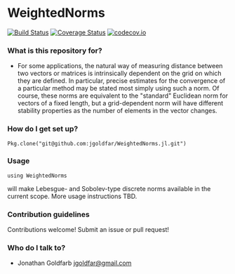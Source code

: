 # WeightedNorms

[![Build Status](https://travis-ci.org/jgoldfar/WeightedNorms.jl.svg?branch=master)](https://travis-ci.org/jgoldfar/WeightedNorms.jl)
[![Coverage Status](https://coveralls.io/repos/jgoldfar/WeightedNorms.jl/badge.svg?branch=master&service=github)](https://coveralls.io/github/jgoldfar/WeightedNorms.jl?branch=master)
[![codecov.io](http://codecov.io/github/jgoldfar/WeightedNorms.jl/coverage.svg?branch=master)](http://codecov.io/github/jgoldfar/WeightedNorms.jl?branch=master)

### What is this repository for? ###

* For some applications, the natural way of measuring distance between two vectors or matrices is intrinsically dependent on the grid on which they are defined. In particular, precise estimates for the convergence of a particular method may be stated most simply using such a norm. Of course, these norms are equivalent to the "standard" Euclidean norm for vectors of a fixed length, but a grid-dependent norm will have different stability properties as the number of elements in the vector changes.

### How do I get set up? ###

    Pkg.clone("git@github.com:jgoldfar/WeightedNorms.jl.git")

### Usage ###

    using WeightedNorms

will make Lebesgue- and Sobolev-type discrete norms available in the current scope. More usage instructions TBD.

### Contribution guidelines ###

Contributions welcome! Submit an issue or pull request!

### Who do I talk to? ###

* Jonathan Goldfarb <jgoldfar@gmail.com>

